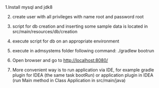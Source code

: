 1.Install mysql and jdk8

2. create user with all privileges with name root and password root

3. script for db creation and inserting some sample data is located in src/main/resources/db/creation

4. execute script for db on an appropriate environment

5. execute in admsystems folder following command: ./gradlew bootrun

6. Open browser and go to  [http://localhost:8080/](http://localhost:8080/)

7. More convenient way is to run application via IDE, for example gradle plugin for IDEA (the same task bootRun)
or application plugin in IDEA (run Main method in Class Application in src/main/java) 
